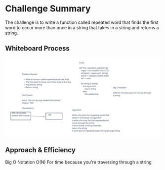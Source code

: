 # Challenge Summary

The challenge is to write a function called repeated word
that finds the first word to occur more than once in a string that
takes in a string and returns a string.

## Whiteboard Process

![whiteboard challenge 31](whiteboard_challenge31.png)

## Approach & Efficiency

Big O Notation
O(N) For time because you're traversing through a string

